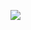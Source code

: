 ![](https://user-images.githubusercontent.com/68336569/179380746-c6504ef3-2176-4438-8900-14f2ec8ded68.jpg)
